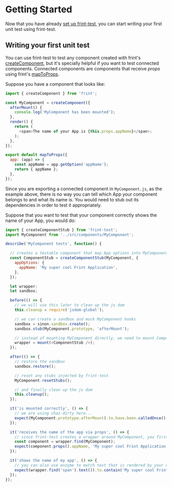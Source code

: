 # Getting Started

Now that you have already [set up frint-test](/docs/guides/Setup.md), you can start writing your first unit test using frint-test.

## Writing your first unit test

You can use frint-test to test any component created with frint's [createComponent](https://travix-international.github.io/frint/docs/api/createComponent.html), but it's specially helpful if you want to test connected components.  Connected components are components that receive _props_ using frint's [mapToProps](https://travix-international.github.io/frint/docs/api/mapToProps.html).


Suppose you have a component that looks like:

```js
import { createComponent } from 'frint';

const MyComponent = createComponent({
  afterMount() {
    console.log('MyComponent has been mounted');
  },
  render() {
    return (
      <span>The name of your App is {this.props.appName}</span>;
    );
  },
});

export default mapToProps({
  app: (app) => {
    const appName = app.getOption('appName');
    return { appName };
  },
});

```

Since you are exporting a connected component in `MyComponent.js`, as the example above, there is no way you can tell which App your component belongs to and what its name is.  You would need to stub out its dependencies in order to test it appropriately.

Suppose that you want to test that your component correctly shows the name of your App, you would do:

```js
import { createComponentStub } from 'frint-test';
import MyComponent from '../src/components/MyComponent';

describe('MyComponent tests', function() {

  // creates a testable component that map App options into MyComponent
  const ComponentStub = createComponentStub(MyComponent, {
    appOptions: {
      appName: 'My super cool Frint Application',
    },
  });

  let wrapper;
  let sandbox;

  before(() => {
    // we will use this later to clean up the js dom
    this.cleanup = require('jsdom-global');

    // we can create a sandbox and mock MyComponent hooks
    sandbox = sinon.sandbox.create();
    sandbox.stub(MyComponent.prototype, 'afterMount');

    // instead of mounting MyComponent directly, we need to mount ComponentStub
    wrapper = mount(<ComponentStub />);
  });

  after(() => {
    // restore the sandbox
    sandbox.restore();

    // reset any stubs injected by frint-test
    MyComponent.resetStubs();

    // and finally clean up the js dom
    this.cleanup();
  });

  it('is mounted correctly', () => {
    // we are using chai-dirty here...
    expect(MyComponent.prototype.afterMount).to.have.been.calledOnce();
  });

  it('receives the name of the app via props', () => {
    // since frint-test creates a wrapper around MyComponent, you first need to get a reference to MyComponent in the virtal dom
    const component = wrapper.find(MyComponent);
    expect(component.props().appName, 'My super cool Frint Application');
  });

  it('shows the name of my app', () => {
    // you can also use enzyme to match text that is rendered by your component
    expect(wrapper.find('span').text()).to.contain('My super cool Frint Application');
  });
});
```
